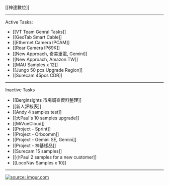 [[神達數位]]

---


Active Tasks:
- [[VT Team Genral Tasks]]
- [[GeoTab Smart Cable]]
- [[Ethernet Camera IPCAM]]
- [[Rear Camera IP69K]]
- [[New Approach, 奇美車電, Gemini]]
- [[New Approach, Amazon TW]]
- [[MAU Samples x 12]]
- [[Jungo 50 pcs Upgrade Region]]
- [[Surecam 45pcs CDR]]

---

Inactive Tasks
- [[Berginsights 市場調查資料整理]]
- [[新人評核表]]
- [[Andy 4 samples test]]
- [[大Paul's 10 samples upgrade]]
- [[MiVueCloud]]
- [[Project - Sprint]]
- [[Project - Orbcomm]]
- [[Project - Gemini SE, Gemini]]
- [[Project - 神基樣品]]
- [[Surecam 15 samples]]
- [[小Paul 2 samples for a  new customer]]
- [[LocoNav Samples x 10]]

---

<a href="https://imgur.com/8YKiM4Y"><img src="https://i.imgur.com/8YKiM4Y.png" title="source: imgur.com" /></a>
